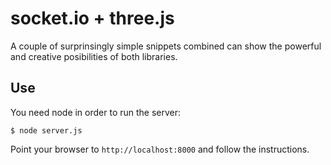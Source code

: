 socket.io + three.js
====================

A couple of surprinsingly simple snippets combined can show the powerful and creative posibilities of both libraries.

## Use

You need node in order to run the server:

```
$ node server.js
```

Point your browser to ````http://localhost:8000```` and follow the instructions.
